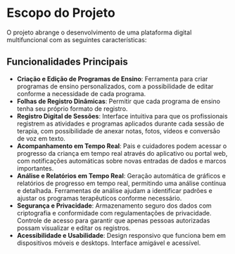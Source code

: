 # Escopo do Projeto
O projeto abrange o desenvolvimento de uma plataforma digital multifuncional com as seguintes características:

## Funcionalidades Principais
- **Criação e Edição de Programas de Ensino**: Ferramenta para criar programas de ensino personalizados, com a possibilidade de editar conforme a necessidade de cada programa.
- **Folhas de Registro Dinâmicas**: Permitir que cada programa de ensino tenha seu próprio formato de registro.
- **Registro Digital de Sessões**: Interface intuitiva para que os profissionais registrem as atividades e programas aplicados durante cada sessão de terapia, com possibilidade de anexar notas, fotos, vídeos e conversão de voz em texto.
- **Acompanhamento em Tempo Real**: Pais e cuidadores podem acessar o progresso da criança em tempo real através do aplicativo ou portal web, com notificações automáticas sobre novas entradas de dados e marcos importantes.
- **Análise e Relatórios em Tempo Real**: Geração automática de gráficos e relatórios de progresso em tempo real, permitindo uma análise contínua e detalhada. Ferramentas de análise ajudam a identificar padrões e ajustar os programas terapêuticos conforme necessário.
- **Segurança e Privacidade**: Armazenamento seguro dos dados com criptografia e conformidade com regulamentações de privacidade. Controle de acesso para garantir que apenas pessoas autorizadas possam visualizar e editar os registros.
- **Acessibilidade e Usabilidade**: Design responsivo que funciona bem em dispositivos móveis e desktops. Interface amigável e acessível.
